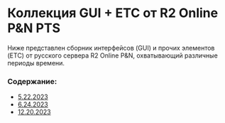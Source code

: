 # Коллекция GUI + ETC от R2 Online P&N PTS  
Ниже представлен сборник интерфейсов (GUI) и прочих элементов (ETC) от русского сервера R2 Online P&N, охватывающий различные периоды времени. 

### Содержание:
- [5.22.2023](https://github.com/Aksel911/R2-Textures/tree/main/%5BGUI%5D%20%5BETC%5D%20R2%20P%26N%20PTS%20COLLECTION/%5BGUI%5D%20%5BETC%5D%20R2%20P%26N%205.22.2023)
- [6.24.2023](https://github.com/Aksel911/R2-Textures/tree/main/%5BGUI%5D%20%5BETC%5D%20R2%20P%26N%20PTS%20COLLECTION/%5BGUI%5D%20%5BETC%5D%20R2%20P%26N%206.24.2023)
- [12.20.2023](https://github.com/Aksel911/R2-Textures/tree/main/%5BGUI%5D%20%5BETC%5D%20R2%20P%26N%20PTS%20COLLECTION/%5BGUI%5D%20%5BETC%5D%20R2%20P%26N%2012.20.2023)